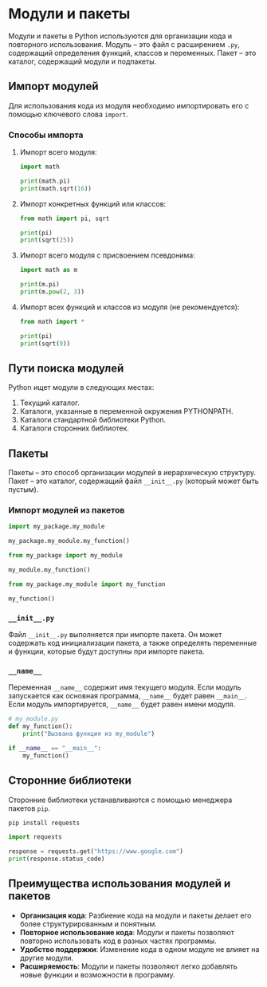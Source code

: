 # Модули и пакеты
Модули и пакеты в Python используются для организации кода и повторного использования. Модуль – это файл с расширением `.py`, содержащий определения функций, классов и переменных. Пакет – это каталог, содержащий модули и подпакеты.

## Импорт модулей
Для использования кода из модуля необходимо импортировать его с помощью ключевого слова `import`.

### Способы импорта
1. Импорт всего модуля:

    ```Python
    import math

    print(math.pi)
    print(math.sqrt(16))
    ```
2. Импорт конкретных функций или классов:

    ```Python
    from math import pi, sqrt

    print(pi)
    print(sqrt(25))
    ```
3. Импорт всего модуля с присвоением псевдонима:

    ```Python
    import math as m

    print(m.pi)
    print(m.pow(2, 3))
    ```
4. Импорт всех функций и классов из модуля (не рекомендуется):

    ```Python
    from math import *

    print(pi)
    print(sqrt(9))
    ```
## Пути поиска модулей
Python ищет модули в следующих местах:

1. Текущий каталог.
2. Каталоги, указанные в переменной окружения PYTHONPATH.
3. Каталоги стандартной библиотеки Python.
4. Каталоги сторонних библиотек.
## Пакеты
Пакеты – это способ организации модулей в иерархическую структуру. Пакет – это каталог, содержащий файл `__init__.py` (который может быть пустым).

### Импорт модулей из пакетов
```Python
import my_package.my_module

my_package.my_module.my_function()
```
```Python
from my_package import my_module

my_module.my_function()
```
```Python
from my_package.my_module import my_function

my_function()
```
### `__init__.py`
Файл `__init__.py` выполняется при импорте пакета. Он может содержать код инициализации пакета, а также определять переменные и функции, которые будут доступны при импорте пакета.

### `__name__`
Переменная `__name__` содержит имя текущего модуля. Если модуль запускается как основная программа, `__name__` будет равен `__main__`. Если модуль импортируется, `__name__` будет равен имени модуля.

```Python
# my_module.py
def my_function():
    print("Вызвана функция из my_module")

if __name__ == "__main__":
    my_function()
```
## Сторонние библиотеки
Сторонние библиотеки устанавливаются с помощью менеджера пакетов `pip`.

```Bash
pip install requests
```
```Python
import requests

response = requests.get("https://www.google.com")
print(response.status_code)
```
## Преимущества использования модулей и пакетов
- **Организация кода**: Разбиение кода на модули и пакеты делает его более структурированным и понятным.
- **Повторное использование кода**: Модули и пакеты позволяют повторно использовать код в разных частях программы.
- **Удобство поддержки**: Изменение кода в одном модуле не влияет на другие модули.
- **Расширяемость**: Модули и пакеты позволяют легко добавлять новые функции и возможности в программу.
